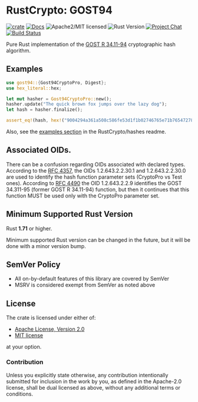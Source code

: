 # RustCrypto: GOST94

[![crate][crate-image]][crate-link]
[![Docs][docs-image]][docs-link]
![Apache2/MIT licensed][license-image]
![Rust Version][rustc-image]
[![Project Chat][chat-image]][chat-link]
[![Build Status][build-image]][build-link]

Pure Rust implementation of the [GOST R 34.11-94] cryptographic hash algorithm.

## Examples

```rust
use gost94::{Gost94CryptoPro, Digest};
use hex_literal::hex;

let mut hasher = Gost94CryptoPro::new();
hasher.update("The quick brown fox jumps over the lazy dog");
let hash = hasher.finalize();

assert_eq!(hash, hex!("9004294a361a508c586fe53d1f1b02746765e71b765472786e4770d565830a76"));
```

Also, see the [examples section] in the RustCrypto/hashes readme.

## Associated OIDs.
There can be a confusion regarding OIDs associated with declared types.
According to the [RFC 4357], the OIDs 1.2.643.2.2.30.1 and 1.2.643.2.2.30.0 are used to identify the hash function parameter sets (CryptoPro vs Test ones).
According to [RFC 4490] the OID 1.2.643.2.2.9 identifies the GOST 34.311-95 (former GOST R 34.11-94) function, but then it continues that this function MUST be used only with the CryptoPro parameter set.

## Minimum Supported Rust Version

Rust **1.71** or higher.

Minimum supported Rust version can be changed in the future, but it will be
done with a minor version bump.

## SemVer Policy

- All on-by-default features of this library are covered by SemVer
- MSRV is considered exempt from SemVer as noted above

## License

The crate is licensed under either of:

* [Apache License, Version 2.0](http://www.apache.org/licenses/LICENSE-2.0)
* [MIT license](http://opensource.org/licenses/MIT)

at your option.

### Contribution

Unless you explicitly state otherwise, any contribution intentionally submitted
for inclusion in the work by you, as defined in the Apache-2.0 license, shall be
dual licensed as above, without any additional terms or conditions.

[//]: # (badges)

[crate-image]: https://img.shields.io/crates/v/gost94.svg
[crate-link]: https://crates.io/crates/gost94
[docs-image]: https://docs.rs/gost94/badge.svg
[docs-link]: https://docs.rs/gost94/
[license-image]: https://img.shields.io/badge/license-Apache2.0/MIT-blue.svg
[rustc-image]: https://img.shields.io/badge/rustc-1.71+-blue.svg
[chat-image]: https://img.shields.io/badge/zulip-join_chat-blue.svg
[chat-link]: https://rustcrypto.zulipchat.com/#narrow/stream/260041-hashes
[build-image]: https://github.com/RustCrypto/hashes/workflows/gost94/badge.svg?branch=master
[build-link]: https://github.com/RustCrypto/hashes/actions?query=workflow%3Agost94

[//]: # (general links)

[GOST R 34.11-94]: https://en.wikipedia.org/wiki/GOST_(hash_function)
[RFC 4357]: https://www.rfc-editor.org/rfc/rfc4357
[RFC 4490]: https://www.rfc-editor.org/rfc/rfc4490
[examples section]: https://github.com/RustCrypto/hashes#Examples
